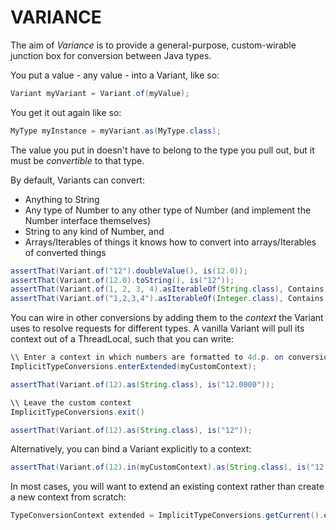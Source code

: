 # VARIANCE

The aim of *Variance* is to provide a general-purpose, custom-wirable junction box for conversion between Java types.

You put a value - any value - into a Variant, like so:

```java
Variant myVariant = Variant.of(myValue);
```

You get it out again like so:

```java
MyType myInstance = myVariant.as(MyType.class);
```

The value you put in doesn't have to belong to the type you pull out, but it must be *convertible* to that type.

By default, Variants can convert:

  * Anything to String
  * Any type of Number to any other type of Number (and implement the Number interface themselves)
  * String to any kind of Number, and
  * Arrays/Iterables of things it knows how to convert into arrays/Iterables of converted things

```java
assertThat(Variant.of("12").doubleValue(), is(12.0));
assertThat(Variant.of(12.0).toString(), is("12"));
assertThat(Variant.of(1, 2, 3, 4).asIterableOf(String.class), Contains.inOrder("1", "2", "3", "4"));
assertThat(Variant.of("1,2,3,4").asIterableOf(Integer.class), Contains.inOrder(1,2,3,4));
```

You can wire in other conversions by adding them to the *context* the Variant uses to resolve requests for different types. A vanilla Variant will pull its context out of a ThreadLocal, such that you can write:

```java
\\ Enter a context in which numbers are formatted to 4d.p. on conversion to string
ImplicitTypeConversions.enterExtended(myCustomContext);

assertThat(Variant.of(12).as(String.class), is("12.0000"));

\\ Leave the custom context
ImplicitTypeConversions.exit()

assertThat(Variant.of(12).as(String.class), is("12"));
```

Alternatively, you can bind a Variant explicitly to a context:

```java
assertThat(Variant.of(12).in(myCustomContext).as(String.class), is("12.0000"));
```

In most cases, you will want to extend an existing context rather than create a new context from scratch:

```java
TypeConversionContext extended = ImplicitTypeConversions.getCurrent().extendedWith(extensions);
```
